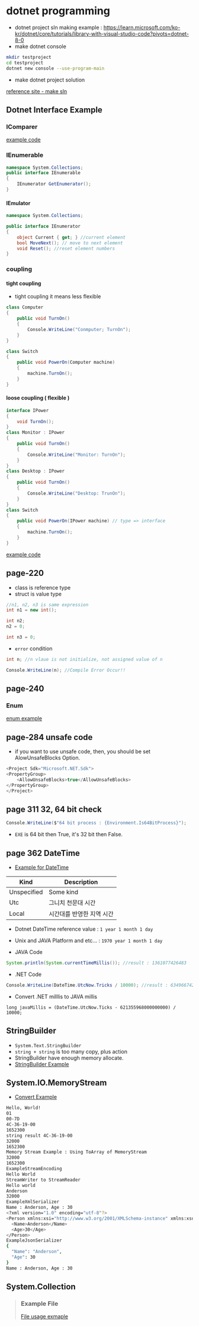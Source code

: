 # dotnet programming 

- dotnet project sln making example : https://learn.microsoft.com/ko-kr/dotnet/core/tutorials/library-with-visual-studio-code?pivots=dotnet-8-0  
- make dotnet console 


```sh
mkdir testproject
cd testproject
dotnet new console --use-program-main
```

- make dotnet project solution

[reference site - make sln](https://learn.microsoft.com/ko-kr/dotnet/core/tools/dotnet-sln)  

## Dotnet Interface Example 

### IComparer

[example code](./dotnetexample/Interface/Program.cs)  

### IEnumerable 

```csharp
namespace System.Collections;
public interface IEnumerable
{
    IEnumerator GetEnumerator();
}
```

#### IEmulator

```csharp
namespace System.Collections;

public interface IEnumerator
{
    object Current { get; } //current element 
    bool MoveNext(); // move to next element
    void Reset(); //reset element numbers
}
```

### coupling 

#### tight coupling 

- tight coupling it means less flexible    

```csharp
class Computer 
{
    public void TurnOn()
    {
        Console.WriteLine("Conmputer; TurnOn");
    }
}

class Switch
{
    public void PowerOn(Computer machine)
    {
        machine.TurnOn();
    }
}
```

#### loose coupling ( flexible )

```csharp
interface IPower
{ 
    void TurnOn();
}
class Monitor : IPower 
{
    public void TurnOn()
    {
        Console.WriteLine("Monitor: TurnOn");
    }
}
class Desktop : IPower
{
    public void TurnOn()
    {
        Console.WriteLine("Desktop: TrunOn");
    }
}
class Switch
{
    public void PowerOn(IPower machine) // type => interface 
    {
        machine.TurnOn();
    }
}
```

[example code](./dotnetexample/Interface/Program.cs)  

## page-220

- class is reference type
- struct is value type

```csharp
//n1, n2, n3 is same expression
int n1 = new int();

int n2;
n2 = 0;

int n3 = 0;
```

- `error` condition

```csharp
int n; //n vlaue is not initialize, not assigned value of n 

Console.WriteLine(n); //Compile Error Occur!!
```
## page-240

### Enum 

[enum example](./dotnetexample/Enum/Program.cs)  

## page-284 unsafe code

- if you want to use unsafe code, then, you should be set AlowUnsafeBlocks Option.

```csharp
<Project Sdk="Microsoft.NET.Sdk">
<PropertyGroup>
    <AllowUnsafeBlocks>true</AllowUnsafeBlocks>
</PropertyGroup>
</Project>
```

## page 311 32, 64 bit check

```csharp
Console.WriteLine($"64 bit process : {Environment.Is64BitProcess}");
```

- `EXE` is 64 bit then True, it's 32 bit then False.

## page 362 DateTime 

- [Example for DateTime](./dotnetexample/Datetime/Program.cs)  

|Kind|Description|
|---|---|
|Unspecified|Some kind|
|Utc|그니치 천문대 시간|
|Local|시간대를 반영한 지역 시간|

- Dotnet DateTime reference value : `1 year 1 month 1 day`
- Unix and JAVA Platform and etc... : `1970 year 1 month 1 day`

- JAVA Code 

```java
System.println(System.currentTimeMillis()); //result : 1361077426483
```

- .NET Code 

```csharp
Console.WriteLine(DateTime.UtcNow.Tricks / 10000); //result : 63496674226482
```

- Convert .NET milllis to JAVA millis 

```
long javaMillis = (DateTime.UtcNow.Ticks - 621355968000000000) / 10000;
```

## StringBuilder 

- `System.Text.StringBuilder`
- `string + string` is too many copy, plus action
- StringBuilder have enough memory allocate.  
- [StringBuilder Example](./dotnetexample/StringExample/Program.cs)  

## System.IO.MemoryStream

- [Convert Example](./dotnetexample/ConvertExample/Program.cs)  

```sh
Hello, World!
01
00-7D
4C-36-19-00
1652300
string result 4C-36-19-00
32000
1652300
Memory Stream Example : Using ToArray of MemoryStream
32000
1652300
ExampleStreamEncoding
Hello World
StreamWriter to StreamReader
Hello world
Anderson
32000
ExampleXmlSerializer
Name : Anderson, Age : 30
<?xml version="1.0" encoding="utf-8"?>
<Person xmlns:xsi="http://www.w3.org/2001/XMLSchema-instance" xmlns:xsd="http://www.w3.org/2001/XMLSchema">
  <Name>Anderson</Name>
  <Age>30</Age>
</Person>
ExampleJsonSerializer
{
  "Name": "Anderson",
  "Age": 30
}
Name : Anderson, Age : 30
```

## System.Collection

> ### Example File 
> [File usage exmaple](./dotnetexample/ExampleCollection/ExampleCollection/ExampleFileTest.cs)  

